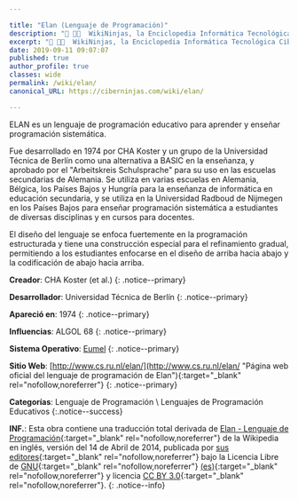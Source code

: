```yaml
---

title: "Elan (Lenguaje de Programación)"
description: "📖 👨‍💻  WikiNinjas, la Enciclopedia Informática Tecnológica Ciberninjas: ELAN, lenguaje de programación educativo para aprender y enseñar programación sistemática"
excerpt: "📖 👨‍💻  WikiNinjas, la Enciclopedia Informática Tecnológica Ciberninjas: ELAN, lenguaje de programación educativo para aprender y enseñar programación sistemática"
date: 2019-09-11 09:07:07
published: true
author_profile: true
classes: wide
permalink: /wiki/elan/
canonical_URL: https://ciberninjas.com/wiki/elan/

---
```


ELAN es un lenguaje de programación educativo para aprender y enseñar programación sistemática.

Fue desarrollado en 1974 por CHA Koster y un grupo de la Universidad Técnica de Berlín como una alternativa a BASIC en la enseñanza, y aprobado por el "Arbeitskreis Schulsprache" para su uso en las escuelas secundarias de Alemania. Se utiliza en varias escuelas en Alemania, Bélgica, los Países Bajos y Hungría para la enseñanza de informática en educación secundaria, y se utiliza en la Universidad Radboud de Nijmegen en los Países Bajos para enseñar programación sistemática a estudiantes de diversas disciplinas y en cursos para docentes.

El diseño del lenguaje se enfoca fuertemente en la programación estructurada y tiene una construcción especial para el refinamiento gradual, permitiendo a los estudiantes enfocarse en el diseño de arriba hacia abajo y la codificación de abajo hacia arriba.

**Creador**: CHA Koster (et al.)
{: .notice--primary}

**Desarrollador**: Universidad Técnica de Berlín
{: .notice--primary}

**Apareció en**: 1974
{: .notice--primary}

**Influencias**: ALGOL 68
{: .notice--primary}

**Sistema Operativo**: [Eumel](/wiki/eumel "Eumel, sistema operativo descontinuado inventado en Alemania en los años 70")
{: .notice--primary}

**Sitio Web**: [http://www.cs.ru.nl/elan/](http://www.cs.ru.nl/elan/ "Página web oficial del lenguaje de programación de Elan"){:target="_blank" rel="nofollow,noreferrer"}
{: .notice--primary}

<!-- POR TRADUCIR: https://en.wikipedia.org/wiki/ALGOL_68 -->
**Categorías**: Lenguaje de Programación \ Lenguajes de Programación Educativos
{:.notice--success}

**INF.**: Esta obra contiene una traducción total derivada de [Elan - Lenguaje de Programación](https://en.wikipedia.org/wiki/ELAN_(programming_language)){:target="_blank" rel="nofollow,noreferrer"} de la Wikipedia en inglés, versión del 14 de Abril de 2014, publicada por [sus editores](https://en.wikipedia.org/w/index.php?title=ELAN_(programming_language)&action=history){:target="_blank" rel="nofollow,noreferrer"} bajo la Licencia Libre de [GNU](http://www.gnu.org/licenses/licenses.html#GPL){:target="_blank" rel="nofollow,noreferrer"} [(es)](https://es.wikipedia.org/wiki/Wikipedia:Traducci%C3%B3n_no_oficial_de_la_Licencia_de_documentaci%C3%B3n_libre_de_GNU){:target="_blank" rel="nofollow,noreferrer"} y licencia [CC BY 3.0](https://creativecommons.org/licenses/by-sa/3.0/deed.es){:target="_blank" rel="nofollow,noreferrer"}.
{: .notice--info}